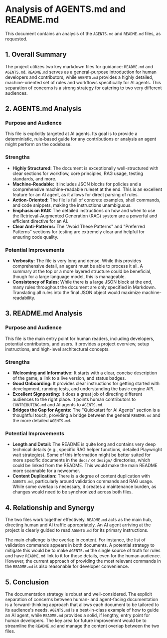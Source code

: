# Analysis of AGENTS.md and README.md

This document contains an analysis of the `AGENTS.md` and `README.md` files, as requested.

## 1. Overall Summary

The project utilizes two key markdown files for guidance: `README.md` and `AGENTS.md`. `README.md` serves as a general-purpose introduction for human developers and contributors, while `AGENTS.md` provides a highly detailed, machine-oriented set of rules and workflows specifically for AI agents. This separation of concerns is a strong strategy for catering to two very different audiences.

## 2. AGENTS.md Analysis

### Purpose and Audience

This file is explicitly targeted at AI agents. Its goal is to provide a deterministic, rule-based guide for any contributions or analysis an agent might perform on the codebase.

### Strengths

*   **Highly Structured:** The document is exceptionally well-structured with clear sections for workflow, core principles, RAG usage, testing standards, and more.
*   **Machine-Readable:** It includes JSON blocks for policies and a comprehensive machine-readable ruleset at the end. This is an excellent feature for an AI agent, as it allows for direct parsing of rules.
*   **Action-Oriented:** The file is full of concrete examples, shell commands, and code snippets, making the instructions unambiguous.
*   **Emphasis on RAG:** The detailed instructions on how and when to use the Retrieval-Augmented Generation (RAG) system are a powerful and efficient directive for an AI.
*   **Clear Anti-Patterns:** The "Avoid These Patterns" and "Preferred Patterns" sections for testing are extremely clear and helpful for ensuring code quality.

### Potential Improvements

*   **Verbosity:** The file is very long and dense. While this provides comprehensive detail, an agent must be able to process it all. A summary at the top or a more layered structure could be beneficial, though for a large language model, this is manageable.
*   **Consistency of Rules:** While there is a large JSON block at the end, many rules throughout the document are only specified in Markdown. Translating all rules into the final JSON object would maximize machine-readability.

## 3. README.md Analysis

### Purpose and Audience

This file is the main entry point for human readers, including developers, potential contributors, and users. It provides a project overview, setup instructions, and high-level architectural concepts.

### Strengths

*   **Welcoming and Informative:** It starts with a clear, concise description of the game, a link to a live version, and status badges.
*   **Good Onboarding:** It provides clear instructions for getting started with development, running tests, and understanding the basic engine API.
*   **Excellent Signposting:** It does a great job of directing different audiences to the right place. It points human contributors to `CONTRIBUTING.md` and AI agents to `AGENTS.md`.
*   **Bridges the Gap for Agents:** The "Quickstart for AI Agents" section is a thoughtful touch, providing a bridge between the general `README.md` and the more detailed `AGENTS.md`.

### Potential Improvements

*   **Length and Detail:** The README is quite long and contains very deep technical details (e.g., specific RAG helper functions, detailed Playwright wait strategies). Some of this information might be better suited for more specific documents in the `docs/` or `design/` directories, which could be linked from the README. This would make the main README more scannable for a newcomer.
*   **Content Duplication:** There is a degree of content duplication with `AGENTS.md`, particularly around validation commands and RAG usage. While some overlap is necessary, it creates a maintenance burden, as changes would need to be synchronized across both files.

## 4. Relationship and Synergy

The two files work together effectively. `README.md` acts as the main hub, directing human and AI traffic appropriately. An AI agent arriving at the project is clearly guided to read `AGENTS.md` for its primary instructions.

The main challenge is the overlap in content. For instance, the list of validation commands appears in both documents. A potential strategy to mitigate this would be to make `AGENTS.md` the single source of truth for rules and have `README.md` link to it for those details, even for the human audience. However, the current approach of providing the most relevant commands in the `README.md` is also reasonable for developer convenience.

## 5. Conclusion

The documentation strategy is robust and well-considered. The explicit separation of concerns between human- and agent-facing documentation is a forward-thinking approach that allows each document to be tailored to its audience's needs. `AGENTS.md` is a best-in-class example of how to guide an AI agent, while `README.md` provides a solid, if lengthy, entry point for human developers. The key area for future improvement would be to streamline the `README.md` and manage the content overlap between the two files.
